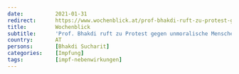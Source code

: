 ```yaml
---
date:          2021-01-31
redirect:      https://www.wochenblick.at/prof-bhakdi-ruft-zu-protest-gegen-unmoralische-menschenversuche-auf/
title:         Wochenblick
subtitle:      'Prof. Bhakdi ruft zu Protest gegen unmoralische Menschenversuche auf'
country:       AT
persons:       [Bhakdi Sucharit]
categories:    [Impfung]
tags:          [impf-nebenwirkungen]
---
```

